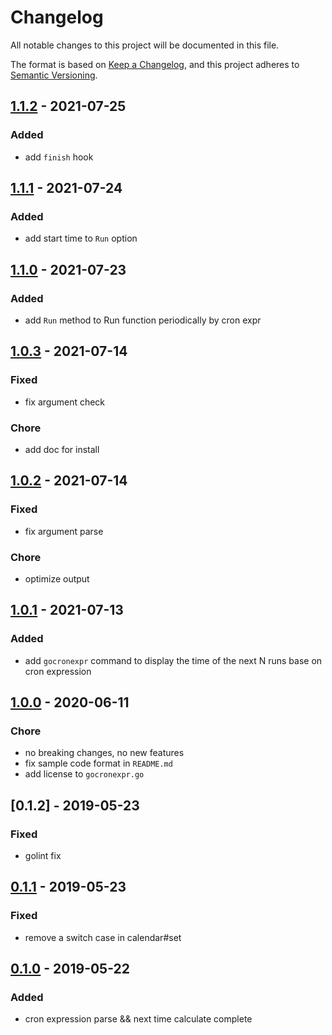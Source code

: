 # Changelog

All notable changes to this project will be documented in this file.

The format is based on [Keep a Changelog](https://keepachangelog.com/en/1.0.0/), and this project adheres
to [Semantic Versioning](https://semver.org/spec/v2.0.0.html).

## [1.1.2] - 2021-07-25

### Added

- add `finish` hook

## [1.1.1] - 2021-07-24

### Added

- add start time to `Run` option

## [1.1.0] - 2021-07-23

### Added

- add `Run` method to Run function periodically by cron expr

## [1.0.3] - 2021-07-14

### Fixed

- fix argument check

### Chore

- add doc for install

## [1.0.2] - 2021-07-14

### Fixed

- fix argument parse

### Chore

- optimize output

## [1.0.1] - 2021-07-13

### Added

- add `gocronexpr` command to display the time of the next N runs base on cron expression

## [1.0.0] - 2020-06-11

### Chore

- no breaking changes, no new features
- fix sample code format in `README.md`
- add license to `gocronexpr.go`

## [0.1.2] - 2019-05-23

### Fixed

- golint fix

## [0.1.1] - 2019-05-23

### Fixed

- remove a switch case in calendar#set

## [0.1.0] - 2019-05-22

### Added

- cron expression parse && next time calculate complete

[1.1.2]: https://github.com/dongfg/gocronexpr/releases/tag/v1.1.2

[1.1.1]: https://github.com/dongfg/gocronexpr/releases/tag/v1.1.1

[1.1.0]: https://github.com/dongfg/gocronexpr/releases/tag/v1.1.0

[1.0.3]: https://github.com/dongfg/gocronexpr/releases/tag/v1.0.3

[1.0.2]: https://github.com/dongfg/gocronexpr/releases/tag/v1.0.2

[1.0.1]: https://github.com/dongfg/gocronexpr/releases/tag/v1.0.1

[1.0.0]: https://github.com/dongfg/gocronexpr/releases/tag/v1.0.0

[0.1.1]: https://github.com/dongfg/gocronexpr/releases/tag/v0.1.2

[0.1.1]: https://github.com/dongfg/gocronexpr/releases/tag/v0.1.1

[0.1.0]: https://github.com/dongfg/gocronexpr/releases/tag/v0.1.0